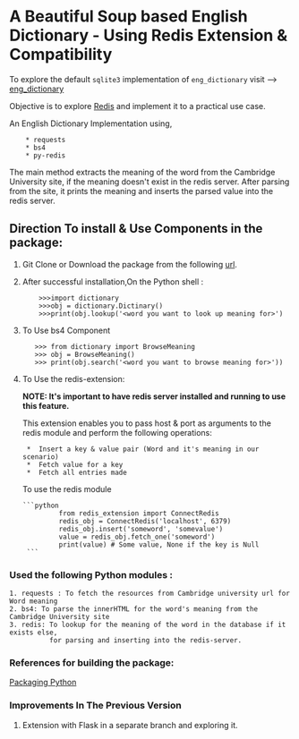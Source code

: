# A Beautiful Soup based English Dictionary - Using Redis Extension & Compatibility 

To explore the default `sqlite3` implementation of `eng_dictionary` visit --> [eng_dictionary](https://github.com/sharmasourab93/eng_dictionary/tree/master)

Objective is to explore [Redis](https://redis.io/) and implement it to a practical use case.

An English Dictionary Implementation using, 

        * requests 
        * bs4 
        * py-redis
    
The main method extracts the meaning of the word from the Cambridge University site, if the meaning doesn't exist in the redis server.
After parsing from the site, it prints the meaning and inserts the parsed value into the redis server.

## Direction To install & Use Components in the package: 

1. Git Clone or Download the package from the following [url](https://github.com/sharmasourab93/eng_dictionary/tree/py-redis).   
      
2. After successful installation,On the Python shell :  
    ```
        >>>import dictionary
        >>>obj = dictionary.Dictinary()
        >>>print(obj.lookup('<word you want to look up meaning for>')
    ```  
   	
3. To Use bs4 Component
    ```
       >>> from dictionary import BrowseMeaning
       >>> obj = BrowseMeaning()
       >>> print(obj.search('<word you want to browse meaning for>'))
    ```

4. To Use the redis-extension:

 
   **NOTE: It's important to have redis server installed and running to use this feature.**
   
   This extension enables you to pass host & port as arguments to the redis module and perform the following operations:  
    
        *  Insert a key & value pair (Word and it's meaning in our scenario)
        *  Fetch value for a key
        *  Fetch all entries made
        
   To use the redis module 
   
       ```python
                from redis_extension import ConnectRedis 
                redis_obj = ConnectRedis('localhost', 6379)
                redis_obj.insert('someword', 'somevalue')
                value = redis_obj.fetch_one('someword') 
                print(value) # Some value, None if the key is Null 
        ```
        
 
### Used the following Python modules :

	1. requests : To fetch the resources from Cambridge university url for Word meaning
	2. bs4: To parse the innerHTML for the word's meaning from the Cambridge University site 
	3. redis: To lookup for the meaning of the word in the database if it exists else, 
	          for parsing and inserting into the redis-server.

### References for building the package: 
[Packaging Python](https://packaging.python.org/tutorials/packaging-projects/)

### Improvements In The Previous Version
1. Extension with Flask in a separate branch and exploring it.
